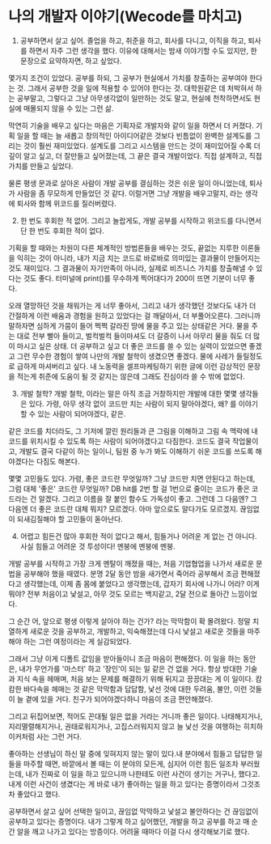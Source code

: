 # 나의 개발자 이야기(Wecode를 마치고)

1. 공부하면서 살고 싶어.
졸업을 하고, 취준을 하고, 회사를 다니고, 이직을 하고, 퇴사를 하면서 자주 그런 생각을 했다. 이유에 대해서는 밤새 이야기할 수도 있지만, 한 문장으로 요약하자면, 하고 싶었다.

몇가지 조건이 있었다. 공부를 하되, 그 공부가 현실에서 가치를 창출하는 공부여야 한다는 것. 그래서 공부한 것을 일에 적용할 수 있어야 한다는 것.
대학원같은 데 처박혀서 하는 공부말고, 그렇다고 그냥 아무생각없이 일만하는 것도 말고, 현실에 천착하면서도 현실에 매몰되지 않을 수 있는 그런 삶.

막연히 기술을 배우고 싶다는 마음은 기획자로 개발자와 같이 일을 하면서 더 커졌다. 기획 일을 할 때는 늘 새롭고 창의적인 아이디어같은 것보다 빈틈없이 완벽한 설계도를 그리는 것이 훨씬 재미있었다. 설계도를 그리고 시스템을 만드는 것이 재미있어질 수록 더 깊이 알고 싶고, 더 잘만들고 싶어졌는데, 그 끝은 결국 개발이었다. 직접 설계하고, 직접 가치를 만들고 싶었다.

물론 평생 문과로 살아온 사람이 개발 공부를 결심하는 것은 쉬운 일이 아니었는데, 퇴사가 사람을 좀 무모하게 만들었던 것 같다. 이럴거면 그냥 개발을 배우고말지, 라는 생각에 퇴사와 함께 위코드를 질러버렸다.

2. 한 번도 후회한 적 없어.
그리고 놀랍게도, 개발 공부를 시작하고 위코드를 다니면서 단 한 번도 후회한 적이 없다.

기획을 할 때와는 차원이 다른 체계적인 방법론들을 배우는 것도, 끝없는 지루한 이론들을 익히는 것이 아니라, 내가 지금 치는 코드로 바로바로 의미있는 결과물이 만들어지는 것도 재미있다. 그 결과물이 자기만족이 아니라, 실제로 비즈니스 가치를 창출해낼 수 있다는 것도 좋다. 터미널에 print()를 무수하게 찍어대다가 200이 뜨면 기분이 너무 좋다.

오래 열망하던 것을 채워가는 게 너무 좋아서, 그리고 내가 생각했던 것보다도 내가 더 간절하게 이런 배움과 경험을 원하고 있었다는 걸 깨달아서, 더 부풀어오른다. 그러니까 말하자면 심하게 가뭄이 들어 쩍쩍 갈라진 땅에 물을 주고 있는 상태같은 거다. 물을 주는 대로 전부 빨아 들이고, 벌컥벌컥 들이마셔도 더 갈증이 나서 아무리 물을 줘도 더 많이 마시고 싶은 상태. 더 공부하고 싶고 더 좋은 코드를 쓸 수 있는 실력이 있었으면 좋겠고 그런 무수한 경험이 쌓여 나만의 개발 철학이 생겼으면 좋겠다. 물에 사레가 들릴정도로 급하게 마셔버리고 싶다. 내 노동력을 셀프마케팅하기 위한 글에 이런 감상적인 문장을 적는게 취준에 도움이 될 것 같지는 않은데 그래도 진심이라 쓸 수 밖에 없었다.

3. 개발 철학?
개발 철학, 이라는 말은 아직 조금 거창하지만 개발에 대한 몇몇 생각들은 있다. 가령, 아무 생각 없이 코드만 치는 사람이 되지 말아야겠다, 왜? 를 이야기할 수 있는 사람이 되어야겠다, 같은.

같은 코드를 치더라도, 그 기저에 깔린 원리들과 큰 그림을 이해하고 그림 속 맥락에 내 코드를 위치시킬 수 있도록 하는 사람이 되어야겠다고 다짐한다.
코드도 결국 작업물이고, 개발도 결국 다같이 하는 일이니, 팀원 중 누가 봐도 이해하기 쉬운 코드를 쓰도록 해야겠다는 다짐도 해본다.

몇몇 고민들도 있다. 가령, 좋은 코드란 무엇일까? 그냥 코드만 치면 안된다고 하는데, 그럼 대체 '좋은' 코드란 무엇일까? DB hit를 2번 할 걸 1번으로 줄이는 코드가 좋은 코드라는 건 알겠다. 그리고 이름을 잘 붙인 함수도 가독성이 좋고. 그런데 그 다음엔? 그다음엔 더 좋은 코드란 대체 뭐지? 모르겠다. 아마 앞으로도 알다가도 모르겠지. 끊임없이 되새김질해야 할 고민들이 돋아난다.

4. 어렵고 힘든건 많아
후회한 적이 없다고 해서, 힘들거나 어려운 게 없는 건 아니다. 사실 힘들고 어려운 것 투성이다! 멘붕에 멘붕에 멘붕.

개발 공부를 시작하고 가장 크게 멘탈이 깨졌을 때는, 처음 기업협업을 나가서 새로운 문법을 공부해야 했을 때였다. 분명 2달 동안 밤을 새가면서 죽어라 공부해서 조금 편해졌다고 생각했는데, 이제 좀 몸에 붙었다고 생각했는데, 갑자기 회사에 나가니 어라? 이게 뭐야? 전부 처음이고 낯설고, 아무 것도 모르는 백지같고, 2달 전으로 돌아간 느낌이었다.

그 순간 어, 앞으로 평생 이렇게 살아야 하는 건가? 라는 막막함이 확 몰려왔다. 정말 치열하게 새로운 것을 공부하고, 개발하고, 익숙해졌는데 다시 낯설고 새로운 것들을 마주해야 하는 그런 여정이라는 게 실감되었다.

그래서 그냥 이게 디폴트 값임을 받아들이니 조금 마음이 편해졌다. 이 일을 하는 동안은, 내가 무언가를 '마스터' 하고 '장인'이 되는 일 같은 건 없을 거다. 항상 방대한 기술과 지식 속을 헤매며, 처음 보는 문제를 해결하기 위해 뒤지고 끙끙대는 게 이 일이다. 캄캄한 바다속을 헤매는 것 같은 막막함과 답답함, 낯선 것에 대한 두려움, 불안, 이런 것들이 늘 곁에 있을 거다. 친구가 되어야겠다하니 마음이 조금 편안해졌다.

그리고 뒤집어보면, 적어도 꼰대될 일은 없을 거라는 거니까 좋은 일이다. 나태해지거나, 지리멸렬해지거나, 권태로워지거나, 고집스러워지지 않고 늘 낯선 것을 여행하는 히치하이커처럼 사는 그런 거다.

좋아하는 선생님이 하신 말 중에 잊혀지지 않는 말이 있다.내 분야에서 힘들고 답답한 일들을 마주할 때면, 바깥에서 볼 때는 이 분야의 모든게, 심지어 이런 힘든 일조차 부러웠는데, 내가 진짜로 이 일을 하고 있으니까 나한테도 이런 사건이 생기는 거구나, 했다고. 내게 이런 사건이 생겼다는 게 바로 내가 좋아하는 일을 하고 있다는 증명이라서 그것조차 좋았다고 했다.

공부하면서 살고 싶어 선택한 일이고, 끊임없 막막하고 낯설고 불안하다는 건 끊임없이 공부하고 있다는 증명이다. 내가 그렇게 하고 싶어했던, 개발을 하고 공부를 하고 매 순간 알을 깨고 나가고 있다는 방증이다. 어려울 때마다 이걸 다시 생각해보기로 했다.